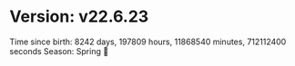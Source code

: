 # Version: v22.6.23
Time since birth: 8242 days, 197809 hours, 11868540 minutes, 712112400 seconds
Season: Spring 🌸
